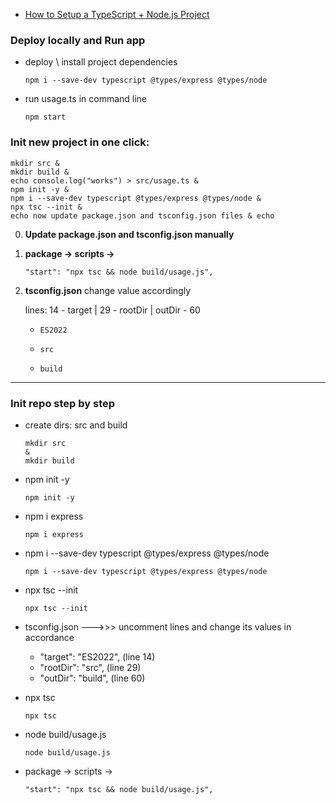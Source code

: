 - [How to Setup a TypeScript + Node.js Project](https://www.youtube.com/watch?v=x-j8OnM15tA)
### Deploy locally and Run app
- deploy \ install project dependencies
  ```shell 
  npm i --save-dev typescript @types/express @types/node
  ```
- run usage.ts in command line
  ```shell 
  npm start
  ```
### Init new project in one click:
  ```shell
  mkdir src &
  mkdir build &
  echo console.log("works") > src/usage.ts &
  npm init -y &
  npm i --save-dev typescript @types/express @types/node &
  npx tsc --init &
  echo now update package.json and tsconfig.json files & echo
  ```
0. **Update package.json and tsconfig.json manually**


1. **package -> scripts ->**
    ```
    "start": "npx tsc && node build/usage.js",
    ```
2. **tsconfig.json** change value accordingly 

    lines: 14 - target | 29 - rootDir | outDir - 60

   -
        ```
        ES2022
        ```
   -
     ```
     src
     ```
   -
     ```
     build
     ```

___
### Init repo step by step
- create dirs: src and build
  ```shell
  mkdir src
  &
  mkdir build
  ```
- npm init -y
  ```shell 
  npm init -y
  ```
- npm i express
  ```shell 
  npm i express
  ```
- npm i --save-dev typescript @types/express @types/node
  ```shell 
  npm i --save-dev typescript @types/express @types/node
  ```
- npx tsc --init
  ```shell 
  npx tsc --init
  ```
- tsconfig.json --->>> uncomment lines and change its values in accordance
  - "target": "ES2022", (line 14)
  - "rootDir": "src", (line 29)
  - "outDir": "build", (line 60)
  

- npx tsc
  ```shell 
  npx tsc
  ```
- node build/usage.js
  ```shell 
  node build/usage.js
  ```
- package -> scripts ->
  ```
  "start": "npx tsc && node build/usage.js",
  ```
